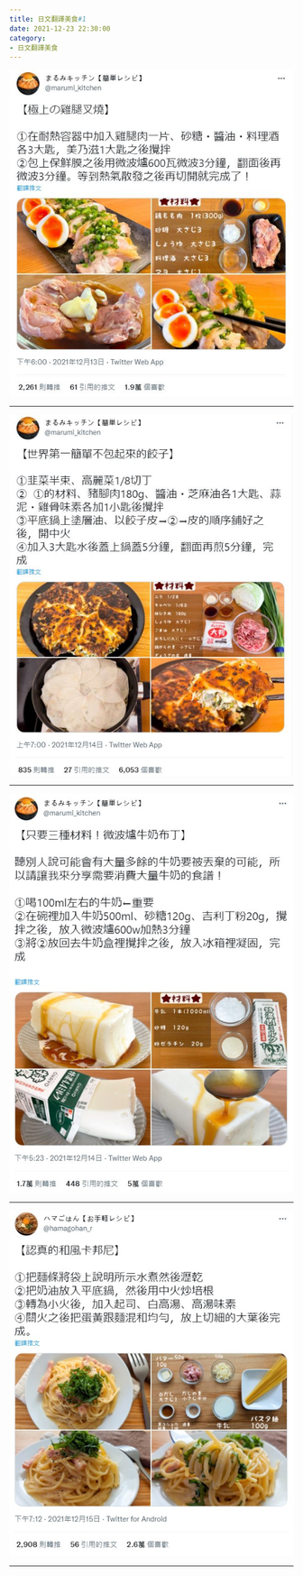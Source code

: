 ```yaml
---
title: 日文翻譯美食#1
date: 2021-12-23 22:30:00
category:
- 日文翻譯美食
---
```


![](/images/food1/1.jpg)
<!-- more -->
---
![](/images/food1/2.jpg)

---
![](/images/food1/3.jpg)

---
![](/images/food1/4.jpg)

---